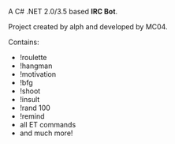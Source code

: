 A C# .NET 2.0/3.5 based **IRC Bot**.

Project created by alph and developed by MC04.

Contains:
  * !roulette
  * !hangman
  * !motivation
  * !bfg
  * !shoot
  * !insult
  * !rand 100
  * !remind
  * all ET commands
  * and much more!